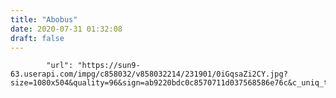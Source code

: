 ```yaml
---
title: "Abobus"
date: 2020-07-31 01:32:08
draft: false
---
```


            "url": "https://sun9-63.userapi.com/impg/c858032/v858032214/231901/0iGqsaZi2CY.jpg?size=1080x504&quality=96&sign=ab9220bdc0c8570711d037568586e76c&c_uniq_tag=nKYLz1JTLORHp2po7l0FDkyWSCo5kk0axGFnCyhcGxQ&type=album",
